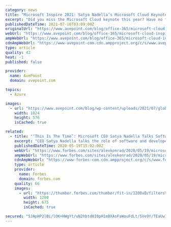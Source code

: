 ```yaml
---
category: news
title: "Microsoft Inspire 2021: Satya Nadella’s Microsoft Cloud Keynote"
excerpt: "Did you miss the Microsoft Cloud keynote this year? Have no fear! Click here for a full rundown of the most important highlights."
publishedDateTime: 2021-07-16T03:09:00Z
originalUrl: "https://www.avepoint.com/blog/office-365/microsoft-cloud-inspire/"
webUrl: "https://www.avepoint.com/blog/office-365/microsoft-cloud-inspire/"
ampWebUrl: "https://www.avepoint.com/blog/office-365/microsoft-cloud-inspire/?amp"
cdnAmpWebUrl: "https://www-avepoint-com.cdn.ampproject.org/c/s/www.avepoint.com/blog/office-365/microsoft-cloud-inspire/?amp"
type: article
quality: 42
heat: -1
published: false

provider:
  name: AvePoint
  domain: avepoint.com

topics:
  - Azure

images:
  - url: "https://www.avepoint.com/blog/wp-content/uploads/2021/07/global-communication-network-concept-picture-id1092964846.jpg"
    width: 1024
    height: 576
    isCached: true

related:
  - title: "‘This Is The Time’: Microsoft CEO Satya Nadella Talks Software’s Role In COVID-19 Response And Recovery"
    excerpt: "CEO Satya Nadella talks the role of software and developers in COVID-19 response and what Microsoft has learned from working from home in an exclusive video interview ahead of the company's Build developer conference."
    publishedDateTime: 2020-05-19T15:02:00Z
    webUrl: "https://www.forbes.com/sites/alexkonrad/2020/05/19/microsoft-ceo-satya-nadella-talks-software-in-covid-19-response/"
    ampWebUrl: "https://www.forbes.com/sites/alexkonrad/2020/05/19/microsoft-ceo-satya-nadella-talks-software-in-covid-19-response/amp/"
    cdnAmpWebUrl: "https://www-forbes-com.cdn.ampproject.org/c/s/www.forbes.com/sites/alexkonrad/2020/05/19/microsoft-ceo-satya-nadella-talks-software-in-covid-19-response/amp/"
    type: article
    provider:
      name: Forbes
      domain: forbes.com
    quality: 66
    images:
      - url: "https://thumbor.forbes.com/thumbor/fit-in/1200x0/filters%3Aformat%28jpg%29/https%3A%2F%2Fspecials-images.forbesimg.com%2Fimageserve%2F5ec3edbee25ff100063bf727%2F0x0.jpg%3FcropX1%3D0%26cropX2%3D1918%26cropY1%3D0%26cropY2%3D1079"
        width: 1200
        height: 675
        isCached: true

secured: "5JApHP2lBi/lOK+HWgYt/uN2hbtd8I0pH1mBXAsFaWouFdLt/5Ve9Y/TEaUwIUAHYgzC2fwT87z01VD7GJfOwhSszmL+63pQ1OHr4z/Dy83hjzzu2cOtePlHEfMRE0+rdgYSWfpuuwCajmKY+y0S1/eJBFse/JiX7KMawUHUoT0D85U7k4KUzAAAGfJp4dTfyJYDLnArVmpDqhoU7+jc1tEAVo6+bb3GodCk5LqBe5tfyTidDibqWFv/TpEjvYyCVdwdfNYgkcSSERHB4ygQ9rFxTuv1KliGfq7hm60ly82N1kCZdZDTY2lnqg2JNntdrYwBuvkXCl6+EKBrERhJHeqrQ+1Bjd4S1zxpX1NdS7I=;QLxQtS8Sqe2GSlHsPFEgtw=="
---
```


